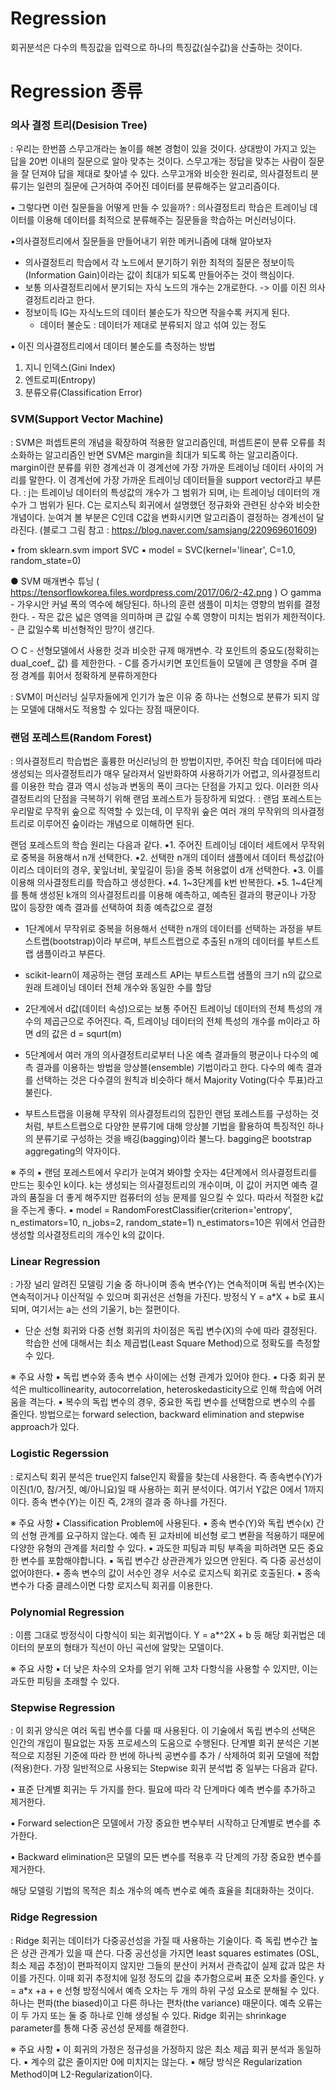 

# Regression
회귀분석은 다수의 특징값을 입력으로 하나의 특징값(실수값)을 산출하는 것이다.

# Regression 종류

### 의사 결정 트리(Desision Tree)
: 우리는 한번쯤 스무고개라는 놀이를 해본 경험이 있을 것이다. 상대방이 가지고 있는 답을 20번 이내의 질문으로 알아 맞추는 것이다. 스무고개는 정답을 맞추는 사람이 질문을 잘 던져야 답을 제대로 찾아낼 수 있다. 스무고개와 비슷한 원리로, 의사결정트리 분류기는 일련의 질문에 근거하여 주어진 데이터를 분류해주는 알고리즘이다.

▪ 그렇다면 이런 질문들을 어떻게 만들 수 있을까?
: 의사결정트리 학습은 트레이닝 데이터를 이용해 데이터를 최적으로 분류해주는 질문들을 학습하는 머신러닝이다.

▪의사결정트리에서 질문들을 만들어내기 위한 메커니즘에 대해 알아보자
- 의사결정트리 학습에서 각 노드에서 분기하기 위한 최적의 질문은 정보이득(Information Gain)이라는 값이 최대가 되도록 만들어주는 것이 핵심이다. 
- 보통 의사결정트리에서 분기되는 자식 노드의 개수는 2개로한다. -> 이를 이진 의사결정트리라고 한다.
- 정보이득 IG는 자식노드의 데이터 불순도가 작으면 작을수록 커지게 된다.
  - 데이터 불순도 : 데이터가 제대로 분류되지 않고 섞여 있는 정도

▪ 이진 의사결정트리에서 데이터 불순도를 측정하는 방법
1. 지니 인덱스(Gini Index)
2. 엔트로피(Entropy)
3. 분류오류(Classification Error)

### SVM(Support Vector Machine)
: SVM은 퍼셉트론의 개념을 확장하여 적용한 알고리즘인데, 퍼셉트론이 분류 오류를 최소화하는 알고리즘인 반면 SVM은 margin을 최대가 되도록 하는 알고리즘이다. margin이란 분류를 위한 경계선과 이 경계선에 가장 가까운 트레이닝 데이터 사이의 거리를 말한다. 이 경계선에 가장 가까운 트레이닝 데이터들을 support vector라고 부른다.
: j는 트레이닝 데이터의 특성값의 개수가 그 범위가 되며, i는 트레이닝 데이터의 개수가 그 범위가 된다. C는 로지스틱 회귀에서 설명했던 정규화와 관련된 상수와 비슷한 개념이다. 눈여겨 볼 부분은 C인데 C값을 변화시키면 알고리즘이 결정하는 경계선이 달라진다. (블로그 그림 참고 : https://blog.naver.com/samsjang/220969601609)

▪ from sklearn.svm import SVC
▪ model = SVC(kernel='linear', C=1.0, random_state=0)

● SVM 매개변수 튜닝 ( https://tensorflowkorea.files.wordpress.com/2017/06/2-42.png )
  ○ gamma
     - 가우시안 커널 폭의 역수에 해당된다. 하나의 훈련 샘플이 미치는 영향의 범위를 결정한다.
     - 작은 값은 넓은 영역을 의미하며 큰 값일 수록 영향이 미치는 범위가 제한적이다.
     - 큰 값일수록 비선형적인 망?이 생긴다.

  ○ C
     - 선형모델에서 사용한 것과 비슷한 규제 매개변수. 각 포인트의 중요도(정확히는 dual_coef_ 값)       를 제한한다.
     - C를 증가시키면 포인트들이 모델에 큰 영향을 주며 결정 경계를 휘어서 정확하게 분류하게한다

: SVM이 머신러닝 실무자들에게 인기가 높은 이유 중 하나는 선형으로 분류가 되지 않는 모델에 대해서도 적용할 수 있다는 장점 때문이다.

### 랜덤 포레스트(Random Forest)
: 의사결정트리 학습법은 훌륭한 머신러닝의 한 방법이지만, 주어진 학습 데이터에 따라 생성되는 의사결정트리가 매우 달라져서 일반화하여 사용하기가 어렵고, 의사결정트리를 이용한 학습 결과 역시 성능과 변동의 폭이 크다는 단점을 가지고 있다. 이러한 의사결정트리의 단점을 극복하기 위해 랜덤 포레스트가 등장하게 되었다.
: 랜덤 포레스트는 우리말로 무작위 숲으로 직역할 수 있는데, 이 무작위 숲은 여러 개의 무작위의 의사결정트리로 이루어진 숲이라는 개념으로 이해하면 된다.

랜덤 포레스트의 학습 원리는 다음과 같다.
▪1. 주어진 트레이닝 데이터 세트에서 무작위로 중복을 허용해서 n개 선택한다.
▪2. 선택한 n개의 데이터 샘플에서 데이터 특성값(아이리스 데이터의 경우, 꽃잎너비, 꽃잎길이 등)을 중복 허용없이 d개 선택한다.
▪3. 이를 이용해 의사결정트리를 학습하고 생성한다.
▪4. 1~3단계를 k번 반복한다.
▪5. 1~4단계를 통해 생성된 k개의 의사결정트리를 이용해 예측하고, 예측된 결과의 평균이나 가장 많이 등장한 예측 결과를 선택하여 최종 예측값으로 결정

- 1단계에서 무작위로 중복을 허용해서 선택한 n개의 데이터를 선택하는 과정을 부트스트랩(bootstrap)이라 부르며, 부트스트랩으로 추출된 n개의 데이터를 부트스트랩 샘플이라고 부른다.

- scikit-learn이 제공하는 랜덤 포레스트 API는 부트스트랩 샘플의 크기 n의 값으로 원래 트레이닝 데이터 전체 개수와 동일한 수를 할당
- 2단계에서 d값(데이터 속성)으로는 보통 주어진 트레이닝 데이터의 전체 특성의 개수의 제곱근으로 주어진다. 즉, 트레이닝 데이터의 전체 특성의 개수를 m이라고 하면 d의 값은 d = squrt(m)

- 5단계에서 여러 개의 의사결정트리로부터 나온 예측 결과들의 평균이나 다수의 예측 결과를 이용하는 방법을 앙상블(ensemble) 기법이라고 한다. 다수의 예측 결과를 선택하는 것은 다수결의 원칙과 비슷하다 해서 Majority Voting(다수 투표)라고 불린다.

- 부트스트랩을 이용해 무작위 의사결정트리의 집한인 랜덤 포레스트를 구성하는 것처럼, 부트스트랩으로 다양한 분류기에 대해 앙상블 기법을 활용하여 특징적인 하나의 분류기로 구성하는 것을 배깅(bagging)이라 불느다.  bagging은 bootstrap aggregating의 약자이다.

※ 주의
▪ 랜덤 포레스트에서 우리가 눈여겨 봐야할 숫자는 4단계에서 의사결정트리를 만드는 횟수인 k이다.
   k는 생성되는 의사결정트리의 개수이며, 이 값이 커지면 예측 결과의 품질을 더 좋게 해주지만 컴퓨터의 성능 문제를 일으킬 수 있다. 따라서 적절한 k값을 주는게 좋다.
▪ model = RandomForestClassifier(criterion='entropy', n_estimators=10, n_jobs=2, random_state=1)
   n_estimators=10은 위에서 언급한 생성할 의사결정트리의 개수인 k의 값이다.
   
### Linear Regression
: 가장 널리 알려진 모델링 기술 중 하나이며 종속 변수(Y)는 연속적이며 독립 변수(X)는 연속적이거나 이산적일 수 있으며 회귀선은 선형을 가진다. 방정식 Y = a*X + b로 표시되며, 여기서는 a는 선의 기울기, b는 절편이다. 
- 단순 선형 회귀와 다중 선형 회귀의 차이점은 독립 변수(X)의 수에 따라 결정된다. 학습한 선에 대해서는 최소 제곱법(Least Square Method)으로 정확도를 측정할 수 있다.

※ 주요 사항
▪ 독립 변수와 종속 변수 사이에는 선형 관계가 있어야 한다.
▪ 다중 회귀 분석은 multicollinearity, autocorrelation, heteroskedasticity으로 인해 학습에 어려움을 격는다.
▪ 복수의 독립 변수의 경우, 중요한 독립 변수를 선택함으로 변수의 수를 줄인다. 방법으로는 forward selection, backward elimination and stepwise approach가 있다.

### Logistic Regerssion
: 로지스틱 회귀 분석은 true인지 false인지 확률을 찾는데 사용한다. 즉 종속변수(Y)가 이진(1/0, 참/거짓, 예/아니요)일 때 사용하는 회귀 분석이다. 여기서 Y값은 0에서 1까지이다. 종속 변수(Y)는 이진 즉, 2개의 결과 중 하나를 가진다.

※ 주요 사항
▪ Classification Problem에 사용된다.
▪ 종속 변수(Y)와 독립 변수(x) 간의 선형 관계를 요구하지 않는다. 예측 된 교차비에 비선형 로그 변환을 적용하기 때문에 다양한 유형의 관계를 처리할 수 있다.
▪ 과도한 피팅과 피팅 부족을 피하려면 모든 중요한 변수를 포함해야합니다.
▪ 독립 변수간 상관관계가 있으면 안된다. 즉 다중 공선성이 없어야한다.
▪ 종속 변수의 값이 서수인 경우 서수로 로지스틱 회귀로 호출된다.
▪ 종속 변수가 다중 클레스이면 다항 로지스틱 회귀를 이용한다.

### Polynomial Regression
: 이름 그대로 방정식이 다항식이 되는 회귀법이다. Y = a*^2X + b 등
해당 회귀법은 데이터의 분포의 형태가 직선이 아닌 곡선에 알맞는 모델이다.

※ 주요 사항
▪ 더 낮은 차수의 오차를 얻기 위해 고차 다항식을 사용할 수 있지만, 이는 과도한 피팅을 초래할 수 있다.

### Stepwise Regression
: 이 회귀 양식은 여러 독립 변수를 다룰 때 사용된다. 이 기술에서 독립 변수의 선택은 인간의 개입이 필요없는 자동 프로세스의 도움으로 수행된다. 단계별 회귀 분석은 기본적으로 지정된 기준에 따라 한 번에 하나씩 공변수를 추가 / 삭제하여 회귀 모델에 적합(적용)한다. 가장 일반적으로 사용되는 Stepwise 회귀 분석법 중 일부는 다음과 같다.

▪ 표준 단계별 회귀는 두 가지를 한다. 필요에 따라 각 단계마다 예측 변수를 추가하고 제거한다.

▪ Forward selection은 모델에서 가장 중요한 변수부터 시작하고 단계별로 변수를 추가한다.

▪ Backward elimination은 모델의 모든 변수를 적용후 각 단계의 가장 중요한 변수를 제거한다.

해당 모델링 기법의 목적은 최소 개수의 예측 변수로 예측 효율을 최대화하는 것이다.

### Ridge Regression 
: Ridge 회귀는 데이터가 다중공선성을 가질 때 사용하는 기술이다. 즉 독립 변수간 높은 상관 관계가 있을 때 쓴다. 다중 공선성을 가지면 least squares estimates (OSL, 최소 제곱 추정)이 편파적이지 않지만 그들의 분산이 커져서 관측값이 실제 값과 많은 차이를 가진다. 이때 회귀 추정치에 일정 정도의 값을 추가함으로써 표준 오차를 줄인다.
y = a*x +a + e
선형 방정식에서 예측 오차는 두 개의 하위 구성 요소로 분해될 수 있다. 하나는 편파(the biased)이고 다른 하나는 편차(the variance) 때문이다. 예측 오류는 이 두 가지 또는 둘 중 하나로 인해 생성될 수 있다. Ridge 회귀는 shrinkage parameter를 통해 다중 공선성 문제를 해결한다.

※ 주요 사항
▪ 이 회귀의 가정은 정규성을 가정하지 않은 최소 제곱 회귀 분석과 동일하다.
▪ 계수의 값은 줄이지만 0에 미치지는 않는다.
▪ 해당 방식은 Regularization Method이며 L2-Regularization이다.





